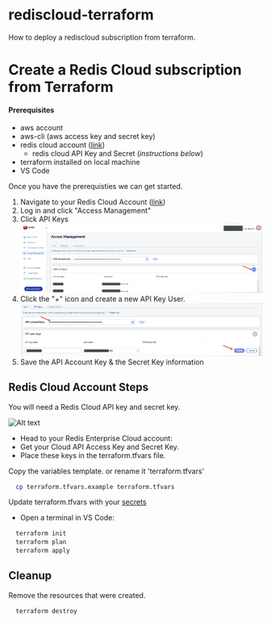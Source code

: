 # rediscloud-terraform
How to deploy a rediscloud subscription from terraform.

# Create a Redis Cloud subscription from Terraform

#### Prerequisites
* aws account
* aws-cli (aws access key and secret key)
* redis cloud account ([link](https://redis.com/try-free/))
  * redis cloud API Key and Secret (*instructions below*)
* terraform installed on local machine
* VS Code

Once you have the prerequisties we can get started.

1. Navigate to your Redis Cloud Account ([link](https://app.redislabs.com/))
2. Log in and click "Access Management"
3. Click API Keys
![Alt text](images/rc-accessmanagment-1.png?raw=true "Title")
4. Click the "+" icon and create a new API Key User.
![Alt text](images/rc-accessmanagment-2.png?raw=true "Title")
5. Save the API Account Key & the Secret Key information


## Redis Cloud Account Steps

You will need a Redis Cloud API key and secret key.



![Alt text](image/TF-AA-DEMO.png?raw=true "Title")

* Head to your Redis Enterprise Cloud account:
* Get your Cloud API Access Key and Secret Key.
* Place these keys in the terraform.tfvars file.

Copy the variables template. or rename it 'terraform.tfvars'
```bash
  cp terraform.tfvars.example terraform.tfvars
```
Update terraform.tfvars with your [secrets](#secrets)

* Open a terminal in VS Code:
```bash
  terraform init
  terraform plan
  terraform apply
```


## Cleanup

Remove the resources that were created.

```bash
  terraform destroy
```
